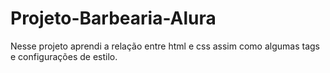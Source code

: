 # Projeto-Barbearia-Alura
Nesse projeto aprendi a relação entre html e css assim como algumas tags e configurações de estilo.
